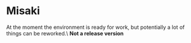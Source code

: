# Misaki
At the moment the environment is ready for work, but potentially a lot of things can be reworked.\ **Not a release version**

